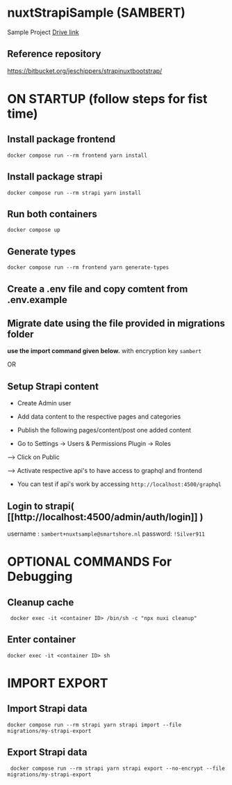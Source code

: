 # nuxtStrapiSample (SAMBERT)

Sample Project [Drive link](https://docs.google.com/document/d/1-592Aict81mPTwJT8m09jiVD5-cjSYyz645lJpDLr2Y/edit#heading=h.9znv4srykdjv)

  

## Reference repository

https://bitbucket.org/jeschippers/strapinuxtbootstrap/

  
  

# ON STARTUP (follow steps for fist time)

  

## Install package frontend

```docker compose run --rm frontend yarn install```

  

## Install package strapi

```docker compose run --rm strapi yarn install```

  

## Run both containers

```docker compose up```

  

## Generate types

```docker compose run --rm frontend yarn generate-types```

  

## Create a .env file and copy comtent from .env.example

  

## Migrate date using the file provided in migrations folder

 **use the import command given below.**
 with encryption key `sambert`
 
 OR
 
## Setup Strapi content

- Create Admin user

- Add data content to the respective pages and categories

- Publish the following pages/content/post one added content

- Go to Settings -> Users & Permissions Plugin -> Roles

--> Click on Public

--> Activate respective api's to have access to graphql and frontend

- You can test if api's work by accessing `http://localhost:4500/graphql`
  
  
 
## Login to strapi( [[http://localhost:4500/admin/auth/login]] )


username :  `sambert+nuxtsample@smartshore.nl`
password: `!Silver911`


  

  

# OPTIONAL COMMANDS For Debugging


## Cleanup cache

``` docker exec -it <container ID> /bin/sh -c "npx nuxi cleanup"```

  

## Enter container

```docker exec -it <container ID> sh```

  
  

# IMPORT EXPORT

  

## Import Strapi data

```docker compose run --rm strapi yarn strapi import --file migrations/my-strapi-export```

  

## Export Strapi data

``` docker compose run --rm strapi yarn strapi export --no-encrypt --file migrations/my-strapi-export```